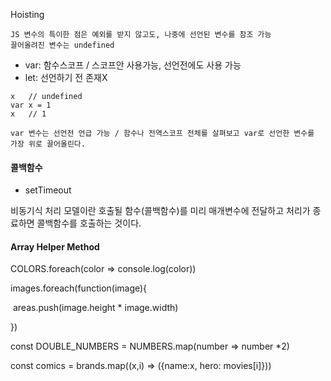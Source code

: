 Hoisting

```
JS 변수의 특이한 점은 예외를 받지 않고도, 나중에 선언된 변수를 참조 가능
끌어올려진 변수는 undefined
```



- var: 함수스코프 / 스코프안 사용가능, 선언전에도 사용 가능
- let: 선언하기 전 존재X

```
x	// undefined
var x = 1
x	// 1

var 변수는 선언전 언급 가능 / 함수나 전역스코프 전체를 살펴보고 var로 선언한 변수를 가장 위로 끌어올린다.
```



#### 콜백함수

-  setTimeout

비동기식 처리 모델이란 호출될 함수(콜백함수)를 미리 매개변수에 전달하고 처리가 종료하면 콜백함수를 호출하는 것이다.



#### Array Helper Method

COLORS.foreach(color => console.log(color))

images.foreach(function(image){

​	areas.push(image.height * image.width)

})

const DOUBLE_NUMBERS = NUMBERS.map(number => number *2)

const comics = brands.map((x,i) => ({name:x, hero: movies[i]}))

